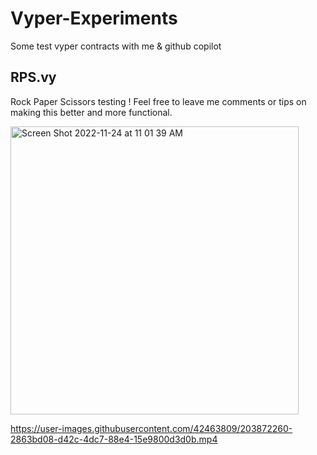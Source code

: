 # Vyper-Experiments
Some test vyper contracts with me &amp; github copilot


## RPS.vy
Rock Paper Scissors testing ! Feel free to leave me comments or tips on making this better and more functional. 


<img width="461" alt="Screen Shot 2022-11-24 at 11 01 39 AM" src="https://user-images.githubusercontent.com/42463809/203851557-ae03333d-6a8f-431e-b545-33f0eafb917d.png">



https://user-images.githubusercontent.com/42463809/203872260-2863bd08-d42c-4dc7-88e4-15e9800d3d0b.mp4

